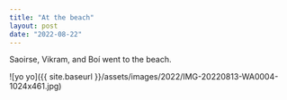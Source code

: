 ```yaml
---
title: "At the beach"
layout: post
date: "2022-08-22"
---
```


Saoirse, Vikram, and Boí went to the beach.

![yo yo]({{ site.baseurl }}/assets/images/2022/IMG-20220813-WA0004-1024x461.jpg)
